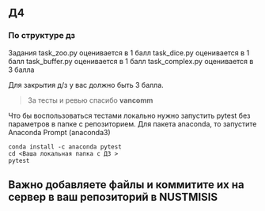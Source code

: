 ## Д4
### По структуре дз

Задания 
task_zoo.py оценивается в 1 балл
task_dice.py оценивается в 1 балл
task_buffer.py оценивается в 1 балл
task_complex.py оценивается в 3 балла



Для закрытия д/з у вас должно быть 3 балла.



> За тесты и ревью спасибо <b>vancomm</b>


Что бы воспользоваться тестами локально нужно запустить pytest без параметров в папке с репозиторием.
Для пакета anaconda, то запустите  Anaconda Prompt (anaconda3)

```
conda install -c anaconda pytest
cd <Ваша локальная папка с ДЗ >
pytest
```

## Важно добавляете файлы и коммитите их на сервер в ваш репозиторий в NUSTMISIS
